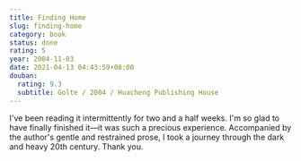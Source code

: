 ```yaml
---
title: Finding Home
slug: finding-home
category: book
status: done
rating: 5
year: 2004-11-03
date: 2021-04-13 04:43:59+08:00
douban:
  rating: 9.3
  subtitle: Golte / 2004 / Huacheng Publishing House
---
```


I've been reading it intermittently for two and a half weeks. I'm so glad to have finally finished it—it was such a precious experience. Accompanied by the author's gentle and restrained prose, I took a journey through the dark and heavy 20th century. Thank you.
